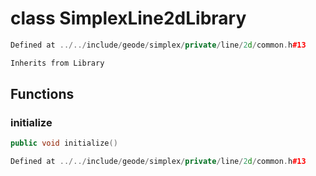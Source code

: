 # class SimplexLine2dLibrary

```cpp
Defined at ../../include/geode/simplex/private/line/2d/common.h#13
```

```cpp
Inherits from Library
```



## Functions

### initialize

```cpp
public void initialize()
```

```cpp
Defined at ../../include/geode/simplex/private/line/2d/common.h#13
```




